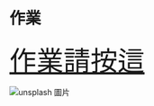# 作業

<font size=100px>[作業請按這](https://github.com/peteraszxdc/20230907HomeWork)</font>

![unsplash 圖片](https://attach.setn.com/newsimages/2022/12/27/3979815-PH.jpg)
